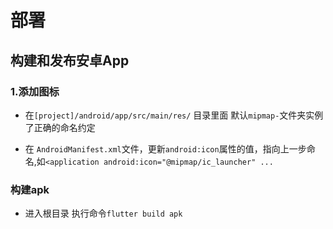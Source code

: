  # 部署

 ## 构建和发布安卓App

 ### 1.添加图标

 - 在`[project]/android/app/src/main/res/` 目录里面 默认`mipmap-`文件夹实例了正确的命名约定

 - 在 `AndroidManifest.xml`文件，更新`android:icon`属性的值，指向上一步命名,如`<application android:icon="@mipmap/ic_launcher" ...`


 ### 构建apk
 
 - 进入根目录 执行命令`flutter build apk `
